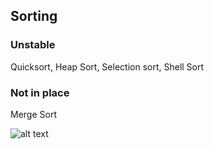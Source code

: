 ## Sorting
### Unstable 
Quicksort, Heap Sort, Selection sort, Shell Sort
### Not in place
Merge Sort

![alt text](https://github.com/arhankundu99/Competetive-Coding/blob/master/miscellaneous/Sorting/sort-characteristics.png)
